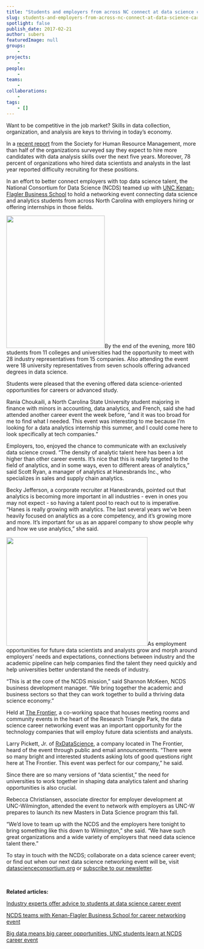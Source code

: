 ```yaml
---
title: "Students and employers from across NC connect at data science career event"
slug: students-and-employers-from-across-nc-connect-at-data-science-career-event
spotlight: false
publish_date: 2017-02-21
author: subers
featuredImage: null
groups:
    - 
projects:
    - 
people:
    - 
teams: 
    - 
collaborations:
    - 
tags:
    - []
---
```

Want to be competitive in the job market? Skills in data collection, organization, and analysis are keys to thriving in today’s economy.

In a <a href="https://www.shrm.org/hr-today/trends-and-forecasting/research-and-surveys/Pages/data-analysis-skills.aspx" target="_blank">recent report</a> from the Society for Human Resource Management, more than half of the organizations surveyed say they expect to hire more candidates with data analysis skills over the next five years. Moreover, 78 percent of organizations who hired data scientists and analysts in the last year reported difficulty recruiting for these positions.<!--more-->

In an effort to better connect employers with top data science talent, the National Consortium for Data Science (NCDS) teamed up with <a href="http://www.kenan-flagler.unc.edu/" target="_blank">UNC Kenan-Flagler Business School</a> to hold a networking event connecting data science and analytics students from across North Carolina with employers hiring or offering internships in those fields.

<a href="http://datascienceconsortium.org/wp-content/uploads/2017/02/Screen-Shot-2017-02-20-at-12.17.35-PM.png"><img class="alignright wp-image-3018" src="http://datascienceconsortium.org/wp-content/uploads/2017/02/Screen-Shot-2017-02-20-at-12.17.35-PM.png" alt="" width="259" height="349" /></a>By the end of the evening, more 180 students from 11 colleges and universities had the opportunity to meet with 28 industry representatives from 15 companies. Also attending the event were 18 university representatives from seven schools offering advanced degrees in data science.

Students were pleased that the evening offered data science-oriented opportunities for careers or advanced study.

Rania Choukaili, a North Carolina State University student majoring in finance with minors in accounting, data analytics, and French, said she had attended another career event the week before, “and it was too broad for me to find what I needed. This event was interesting to me because I’m looking for a data analytics internship this summer, and I could come here to look specifically at tech companies.”

Employers, too, enjoyed the chance to communicate with an exclusively data science crowd. “The density of analytic talent here has been a lot higher than other career events. It’s nice that this is really targeted to the field of analytics, and in some ways, even to different areas of analytics,” said Scott Ryan, a manager of analytics at Hanesbrands Inc., who specializes in sales and supply chain analytics.

Becky Jefferson, a corporate recruiter at Hanesbrands, pointed out that analytics is becoming more important in all industries - even in ones you may not expect - so having a talent pool to reach out to is imperative. “Hanes is really growing with analytics. The last several years we’ve been heavily focused on analytics as a core competency, and it’s growing more and more. It’s important for us as an apparel company to show people why and how we use analytics,” she said.

<a href="http://datascienceconsortium.org/wp-content/uploads/2017/02/KG-career-20170207-35.jpg"><img class="alignleft wp-image-3024 " src="http://datascienceconsortium.org/wp-content/uploads/2017/02/KG-career-20170207-35-1024x788.jpg" width="372" height="286" /></a>As employment opportunities for future data scientists and analysts grow and morph around employers’ needs and expectations, connections between industry and the academic pipeline can help companies find the talent they need quickly and help universities better understand the needs of industry.

“This is at the core of the NCDS mission,” said Shannon McKeen, NCDS business development manager. “We bring together the academic and business sectors so that they can work together to build a thriving data science economy.”

Held at <a href="http://www.rtp.org/about-us/the-frontier/" target="_blank">The Frontier</a>, a co-working space that houses meeting rooms and community events in the heart of the Research Triangle Park, the data science career networking event was an important opportunity for the technology companies that will employ future data scientists and analysts.

Larry Pickett, Jr. of <a href="http://www.rxdatascience.com/" target="_blank">RxDataScience</a>, a company located in The Frontier, heard of the event through public and email announcements. “There were so many bright and interested students asking lots of good questions right here at The Frontier. This event was perfect for our company,” he said.

Since there are so many versions of “data scientist,” the need for universities to work together in shaping data analytics talent and sharing opportunities is also crucial.

Rebecca Christiansen, associate director for employer development at UNC-Wilmington, attended the event to network with employers as UNC-W prepares to launch its new Masters in Data Science program this fall.

“We’d love to team up with the NCDS and the employers here tonight to bring something like this down to Wilmington,” she said. “We have such great organizations and a wide variety of employers that need data science talent there.”

To stay in touch with the NCDS; collaborate on a data science career event; or find out when our next data science networking event will be, visit <a href="http://datascienceconsortium.org/" target="_blank">datascienceconsortium.org</a> or <a href="http://data2discovery.us3.list-manage.com/subscribe?u=c8914f488de27003a4fd3f676&amp;id=296a1a65e6" target="_blank">subscribe to our newsletter</a>.

<strong> </strong>

<strong>Related articles:</strong>

<a href="http://datascienceconsortium.org/2016/11/industry-experts-offer-advice-to-students-at-data-science-career-event/" target="_blank">Industry experts offer advice to students at data science career event</a>

<a href="http://datascienceconsortium.org/2016/02/ncds-teams-with-kenan-flagler-business-school-for-career-networking-event/" target="_blank">NCDS teams with Kenan-Flagler Business School for career networking event</a>

<a href="http://datascienceconsortium.org/2014/04/big-data-means-big-career-opportunities-unc-students-learn-at-ncds-career-event/" target="_blank">Big data means big career opportunities, UNC students learn at NCDS career event</a>
